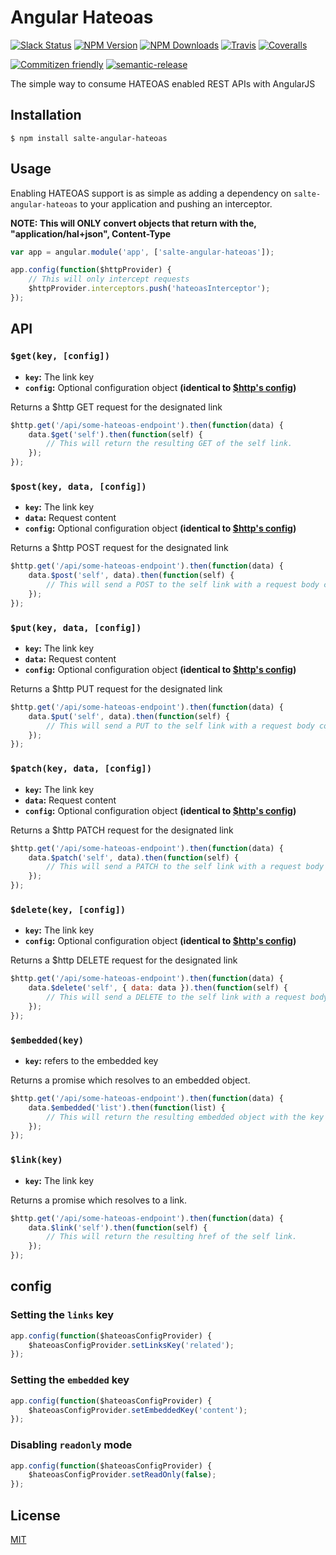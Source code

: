 # Angular Hateoas
[![Slack Status][slack-image]][slack-url]
[![NPM Version][npm-version-image]][npm-url]
[![NPM Downloads][npm-downloads-image]][npm-url]
[![Travis][travis-ci-image]][travis-ci-url]
[![Coveralls][coveralls-image]][coveralls-url]

[![Commitizen friendly][commitizen-image]][commitizen-url]
[![semantic-release][semantic-release-image]][semantic-release-url]

The simple way to consume HATEOAS enabled REST APIs with AngularJS

## Installation

```
$ npm install salte-angular-hateoas
```

## Usage
Enabling HATEOAS support is as simple as adding a dependency on `salte-angular-hateoas` to your application and pushing an interceptor.

**NOTE: This will ONLY convert objects that return with the, "application/hal+json", Content-Type**
```javascript
var app = angular.module('app', ['salte-angular-hateoas']);

app.config(function($httpProvider) {
    // This will only intercept requests
    $httpProvider.interceptors.push('hateoasInterceptor');
});
```

## API
### `$get(key, [config])`
- **`key`:** The link key
- **`config`:** Optional configuration object **(identical to [$http's config][http-config])**

Returns a $http GET request for the designated link
```javascript
$http.get('/api/some-hateoas-endpoint').then(function(data) {
    data.$get('self').then(function(self) {
        // This will return the resulting GET of the self link.
    });
});
```
### `$post(key, data, [config])`
- **`key`:** The link key
- **`data`:** Request content
- **`config`:** Optional configuration object **(identical to [$http's config][http-config])**

Returns a $http POST request for the designated link
```javascript
$http.get('/api/some-hateoas-endpoint').then(function(data) {
    data.$post('self', data).then(function(self) {
        // This will send a POST to the self link with a request body containing the data object.
    });
});
```
### `$put(key, data, [config])`
- **`key`:** The link key
- **`data`:** Request content
- **`config`:** Optional configuration object **(identical to [$http's config][http-config])**

Returns a $http PUT request for the designated link
```javascript
$http.get('/api/some-hateoas-endpoint').then(function(data) {
    data.$put('self', data).then(function(self) {
        // This will send a PUT to the self link with a request body containing the data object.
    });
});
```
### `$patch(key, data, [config])`
- **`key`:** The link key
- **`data`:** Request content
- **`config`:** Optional configuration object ****(identical to [$http's config][http-config])****

Returns a $http PATCH request for the designated link
```javascript
$http.get('/api/some-hateoas-endpoint').then(function(data) {
    data.$patch('self', data).then(function(self) {
        // This will send a PATCH to the self link with a request body containing the data object.
    });
});
```
### `$delete(key, [config])`
- **`key`:** The link key
- **`config`:** Optional configuration object **(identical to [$http's config][http-config])**

Returns a $http DELETE request for the designated link
```javascript
$http.get('/api/some-hateoas-endpoint').then(function(data) {
    data.$delete('self', { data: data }).then(function(self) {
        // This will send a DELETE to the self link with a request body containing the data object.
    });
});
```
### `$embedded(key)`
- **`key`:** refers to the embedded key

Returns a promise which resolves to an embedded object.
```javascript
$http.get('/api/some-hateoas-endpoint').then(function(data) {
    data.$embedded('list').then(function(list) {
        // This will return the resulting embedded object with the key list.
    });
});
```
### `$link(key)`
- **`key`:** The link key

Returns a promise which resolves to a link.
```javascript
$http.get('/api/some-hateoas-endpoint').then(function(data) {
    data.$link('self').then(function(self) {
        // This will return the resulting href of the self link.
    });
});
```

## config

### Setting the `links` key
```javascript
app.config(function($hateoasConfigProvider) {
    $hateoasConfigProvider.setLinksKey('related');
});
```
### Setting the `embedded` key
```javascript
app.config(function($hateoasConfigProvider) {
    $hateoasConfigProvider.setEmbeddedKey('content');
});
```
### Disabling `readonly` mode
```javascript
app.config(function($hateoasConfigProvider) {
    $hateoasConfigProvider.setReadOnly(false);
});
```

## License
[MIT](https://github.com/salte-io/salte-angular-hateoas/blob/master/LICENSE)


[slack-image]: https://salte-slack.herokuapp.com/badge.svg
[slack-url]: https://salte-slack.herokuapp.com/

[npm-version-image]: http://img.shields.io/npm/v/salte-angular-hateoas.svg?style=flat
[npm-downloads-image]: http://img.shields.io/npm/dm/salte-angular-hateoas.svg?style=flat
[npm-url]: https://npmjs.org/package/salte-angular-hateoas

[travis-ci-image]: https://img.shields.io/travis/salte-io/salte-angular-hateoas/master.svg?style=flat
[travis-ci-url]: https://travis-ci.org/salte-io/salte-angular-hateoas

[coveralls-image]: https://img.shields.io/coveralls/salte-io/salte-angular-hateoas/master.svg
[coveralls-url]: https://coveralls.io/github/salte-io/salte-angular-hateoas

[commitizen-image]: https://img.shields.io/badge/commitizen-friendly-brightgreen.svg
[commitizen-url]: http://commitizen.github.io/cz-cli/

[semantic-release-url]: https://github.com/semantic-release/semantic-release
[semantic-release-image]: https://img.shields.io/badge/%20%20%F0%9F%93%A6%F0%9F%9A%80-semantic--release-e10079.svg
[http-config]: https://docs.angularjs.org/api/ng/service/$http
